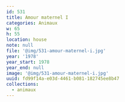 ```yaml
---
id: 531
title: Amour maternel I
categories: Animaux
w: 65
h: 55
location: house
note: null
file: '@img/531-amour-maternel-i.jpg'
year: '1978'
year_start: 1978
year_end: null
image: '@img/531-amour-maternel-i.jpg'
uuid: fd99f14a-e03d-4461-b081-182745ee8b47
collections:
  - animaux
---
```


